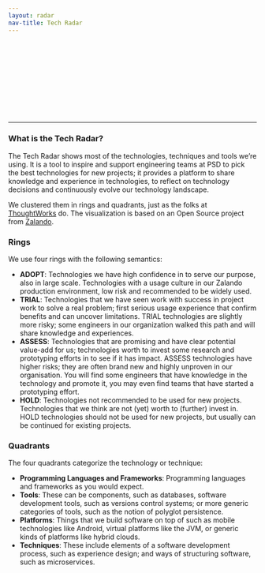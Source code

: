 ```yaml
---
layout: radar
nav-title: Tech Radar
---
```


<svg class="radar" id="radar"></svg>

<script>
radar_visualization({
  svg_id: "radar",
  width: 1450,
  height: 1000,
  colors: {
    background: "#fff",
    grid: "#bbb",
    inactive: "#ddd"
  },
  title: "PSD Tech Radar",
  quadrants: [
    { name: "Languages & Frameworks" },
    { name: "Tools" },
    { name: "Platforms" },
    { name: "Techniques" }
  ],
  rings: [
    { name: "ADOPT", color: "#93c47d", background: "hsl(221, 100%, 93%)" },
    { name: "TRIAL", color: "#93d2c2", background: "hsl(221, 100%, 95%)" },
    { name: "ASSESS", color: "#fbdb84", background: "hsl(221, 100%, 97%)" },
    { name: "HOLD", color: "#efafa9", background: "hsl(221, 100%, 99%)" }
  ],
  print_layout: true,
  // zoomed_quadrant: 0,
  //ENTRIES
// entries: [
//     {
//        quadrant: 3,
//        ring: 0,
//        label: "Spark",
//        moved: 0
//      },
//  ]
  entries: [
  {% for quadrant in site.data.tech_radar %}
    {% for ring in quadrant.rings %}
        {% for item in ring.items %}
            {
                quadrant: {{ quadrant.quadrant }},
                ring: {{ ring.ring }},
                label: "{{ item.label }}",
                moved: {{ item.moved }},
            },    
          {% endfor %}
      {% endfor %}
    {% endfor %}
    ]
  //ENTRIES
});
</script>

---

### What is the Tech Radar?

The Tech Radar shows most of the technologies, techniques and tools we’re using. It is a tool to inspire and support engineering teams at PSD to pick the best technologies for new projects; it provides a platform to share knowledge and experience in technologies, to reflect on technology decisions and continuously evolve our technology landscape. 

We clustered them in rings and quadrants, just as the folks at [ThoughtWorks](https://www.thoughtworks.com/radar) do. The visualization is based on an Open Source project from [Zalando](https://github.com/zalando/tech-radar).

### Rings

We use four rings with the following semantics:

* **ADOPT**: Technologies we have high confidence in to serve our purpose, also in large scale. Technologies with a usage culture in our Zalando production environment, low risk and recommended to be widely used.
* **TRIAL**: Technologies that we have seen work with success in project work to solve a real problem; first serious usage experience that confirm benefits and can uncover limitations. TRIAL technologies are slightly more risky; some engineers in our organization walked this path and will share knowledge and experiences.
* **ASSESS**: Technologies that are promising and have clear potential value-add for us; technologies worth to invest some research and prototyping efforts in to see if it has impact. ASSESS technologies have higher risks; they are often brand new and highly unproven in our organisation. You will find some engineers that have knowledge in the technology and promote it, you may even find teams that have started a prototyping effort.
* **HOLD**: Technologies not recommended to be used for new projects. Technologies that we think are not (yet) worth to (further) invest in. HOLD technologies should not be used for new projects, but usually can be continued for existing projects.

### Quadrants

The four quadrants categorize the technology or technique:

* **Programming Languages and Frameworks**: Programming languages and frameworks as you would expect.
* **Tools**: These can be components, such as databases, software development tools, such as versions control systems; or more generic categories of tools, such as the notion of polyglot persistence.
* **Platforms**: Things that we build software on top of such as mobile technologies like Android, virtual platforms like the JVM, or generic kinds of platforms like hybrid clouds.
* **Techniques**: These include elements of a software development process, such as experience design; and ways of structuring software, such as microservices.
